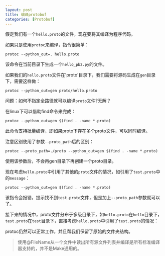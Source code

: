 ```yaml
---
layout: post
title: 编译protobuf
categories: [Protobuf]
---
```


假定我们有一个`hello.proto`的文件，现在要将其编译为程序代码。

如果只是使用`protoc`来编译，指令很简单：

	protoc --python_out=. hello.proto

该命令在当前目录下生成一个`hello_pb2.py`的文件。

如果我们的`hello.proto`文件在'proto'目录下，我们需要将源码生成在`gen`目录下，需要这样做：

	protoc --python_out=gen proto/hello.proto

问题：如何不指定全路径就可以编译`proto`文件?无解？

在linux下可以借助find命令来完成：

	protoc --python_out=gen $(find . -name *.proto)

此命令支持批量编译，即如果proto下存在多个proto文件，可以同时编译。

注意区别使用了参数`--proto_path`后的区别：

	protoc --proto_path=./proto --python_out=gen $(find . -name *.proto)

使用该参数后，不会再gen目录下再创建一个proto目录。

现在考虑`hello.proto`中引用了其他的`proto`文件的情况，如引用了`test.proto`中的`message`：

	protoc --python_out=gen $(find . -name *.proto)

该指令会报错，提示找不到`test.proto`文件，但是加上`--proto_path`参数就可以了。

接下来的情况中，proto文件分布于多级目录下，如`hello.proto`在`hello`目录下，`test.proto`在`test`目录下，直接考虑`hello.proto`中引用了`test.proto`的情况：

protoc仍然可以正常工作，并且帮我们保留了原始的文件夹结构。

> 使用@FileName从一个文件中读出所有源文件列表并编译是所有标准编译器支持的，并不是Make通用的。

